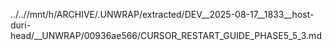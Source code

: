 ../..//mnt/h/ARCHIVE/.UNWRAP/extracted/DEV__2025-08-17__1833__host-duri-head/__UNWRAP/00936ae566/CURSOR_RESTART_GUIDE_PHASE5_5_3.md